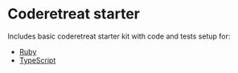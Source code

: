 Coderetreat starter
====

Includes basic coderetreat starter kit with code and tests setup for:

- [Ruby](https://github.com/abraham/coderetreat/tree/master/ruby)
- [TypeScript](https://github.com/abraham/coderetreat/tree/master/typescript)
